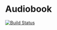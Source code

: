 # Audiobook
[![Build Status](https://travis-ci.org/oleizer/Audiobook.svg?branch=master)](https://travis-ci.org/oleizer/Audiobook)
